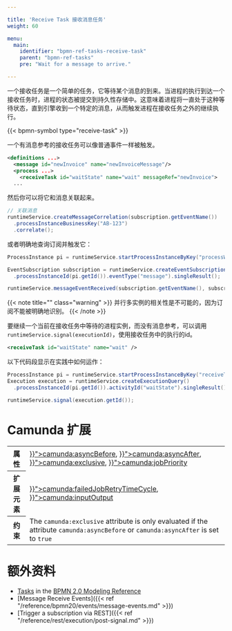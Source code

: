 ```yaml
---

title: 'Receive Task 接收消息任务'
weight: 60

menu:
  main:
    identifier: "bpmn-ref-tasks-receive-task"
    parent: "bpmn-ref-tasks"
    pre: "Wait for a message to arrive."

---
```


一个接收任务是一个简单的任务，它等待某个消息的到来。当进程的执行到达一个接收任务时，进程的状态被提交到持久性存储中。这意味着进程将一直处于这种等待状态，直到引擎收到一个特定的消息，从而触发进程在接收任务之外的继续执行。

{{< bpmn-symbol type="receive-task" >}}

一个有消息参考的接收任务可以像普通事件一样被触发。

```xml
<definitions ...>
  <message id="newInvoice" name="newInvoiceMessage"/>
  <process ...>
    <receiveTask id="waitState" name="wait" messageRef="newInvoice">
  ...
```

然后你可以将它和消息关联起来。

```java
// 关联消息
runtimeService.createMessageCorrelation(subscription.getEventName())
  .processInstanceBusinessKey("AB-123")
  .correlate();
```

或者明确地查询订阅并触发它：

```java
ProcessInstance pi = runtimeService.startProcessInstanceByKey("processWaitingInReceiveTask");

EventSubscription subscription = runtimeService.createEventSubscriptionQuery()
  .processInstanceId(pi.getId()).eventType("message").singleResult();

runtimeService.messageEventReceived(subscription.getEventName(), subscription.getExecutionId());
```

{{< note title="" class="warning" >}}
并行多实例的相关性是不可能的，因为订阅不能被明确地识别。
{{< /note >}}

要继续一个当前在接收任务中等待的进程实例，而没有消息参考，可以调用`runtimeService.signal(executionId)`，使用接收任务中的执行的id。

```xml
<receiveTask id="waitState" name="wait" />
```

以下代码段显示在实践中如何运作：

```java
ProcessInstance pi = runtimeService.startProcessInstanceByKey("receiveTask");
Execution execution = runtimeService.createExecutionQuery()
  .processInstanceId(pi.getId()).activityId("waitState").singleResult();

runtimeService.signal(execution.getId());
```


# Camunda 扩展

<table class="table table-striped">
  <tr>
    <th>属性</th>
    <td>
      <a href="{{< ref "/reference/bpmn20/custom-extensions/extension-attributes.md#asyncbefore" >}}">camunda:asyncBefore</a>,
      <a href="{{< ref "/reference/bpmn20/custom-extensions/extension-attributes.md#asyncafter" >}}">camunda:asyncAfter</a>,
      <a href="{{< ref "/reference/bpmn20/custom-extensions/extension-attributes.md#exclusive" >}}">camunda:exclusive</a>,
      <a href="{{< ref "/reference/bpmn20/custom-extensions/extension-attributes.md#jobpriority" >}}">camunda:jobPriority</a>
    </td>
  </tr>
  <tr>
    <th>扩展元素</th>
    <td>
      <a href="{{< ref "/reference/bpmn20/custom-extensions/extension-elements.md#failedjobretrytimecycle" >}}">camunda:failedJobRetryTimeCycle</a>,
      <a href="{{< ref "/reference/bpmn20/custom-extensions/extension-elements.md#inputoutput" >}}">camunda:inputOutput</a>
    </td>
  </tr>
  <tr>
    <th>约束</th>
    <td>
      The <code>camunda:exclusive</code> attribute is only evaluated if the attribute
      <code>camunda:asyncBefore</code> or <code>camunda:asyncAfter</code> is set to <code>true</code>
    </td>
  </tr>
</table>


# 额外资料

* [Tasks](http://camunda.org/bpmn/reference.html#activities-task) in the [BPMN 2.0 Modeling Reference](http://camunda.org/bpmn/reference.html)
* [Message Receive Events]({{< ref "/reference/bpmn20/events/message-events.md" >}})
* [Trigger a subscription via REST]({{< ref "/reference/rest/execution/post-signal.md" >}})
